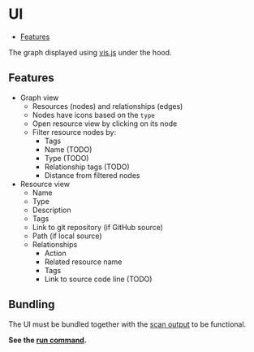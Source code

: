 # UI

- [Features](#features)

The graph displayed using [vis.js](https://visjs.org/) under the hood.

## Features

- Graph view
  - Resources (nodes) and relationships (edges)
  - Nodes have icons based on the `type`
  - Open resource view by clicking on its node
  - Filter resource nodes by:
    - Tags
    - Name (TODO)
    - Type (TODO)
    - Relationship tags (TODO)
    - Distance from filtered nodes
- Resource view
  - Name
  - Type
  - Description
  - Tags
  - Link to git repository (if GitHub source)
  - Path (if local source)
  - Relationships
    - Action
    - Related resource name
    - Tags
    - Link to source code line (TODO)

## Bundling

The UI must be bundled together with the [scan output](../scanner/README.md#scan-output) to be functional.

__See the [run command](../cli/README.md#run).__
